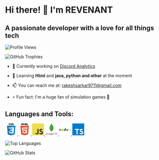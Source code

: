 # Hi there! 👋 I'm REVENANT

## A passionate developer with a love for all things tech

![Profile Views](https://komarev.com/ghpvc/?username=rakeshsarkar9711&label=Profile%20views&color=0e75b6&style=flat)

![GitHub Trophies](https://github-profile-trophy.vercel.app/?username=rakeshsarkar9711)

- 🔭 Currently working on [Discord Analytics](https://discordanalytics.xyz)

- 🌱 Learning **Html** and **java, python and other** at the moment

- 📫 You can reach me at: [rakeshsarkar9711@gmail.com](mailto:rakeshsarkar9711@gmail.com)

- ⚡ Fun fact: I'm a huge fan of simulation games 👀

## Languages and Tools:

<p align="left">
  <a href="https://www.w3schools.com/css/" target="_blank" rel="noreferrer">
    <img src="https://raw.githubusercontent.com/devicons/devicon/master/icons/css3/css3-original-wordmark.svg" alt="css3" width="40" height="40"/>
  </a>
  <a href="https://www.w3.org/html/" target="_blank" rel="noreferrer">
    <img src="https://raw.githubusercontent.com/devicons/devicon/master/icons/html5/html5-original-wordmark.svg" alt="html5" width="40" height="40"/>
  </a>
  <a href="https://developer.mozilla.org/en-US/docs/Web/JavaScript" target="_blank" rel="noreferrer">
    <img src="https://raw.githubusercontent.com/devicons/devicon/master/icons/javascript/javascript-original.svg" alt="javascript" width="40" height="40"/>
  </a>
  <a href="https://www.mongodb.com/" target="_blank" rel="noreferrer">
    <img src="https://raw.githubusercontent.com/devicons/devicon/master/icons/mongodb/mongodb-original-wordmark.svg" alt="mongodb" width="40" height="40"/>
  </a>
  <a href="https://nodejs.org" target="_blank" rel="noreferrer">
    <img src="https://raw.githubusercontent.com/devicons/devicon/master/icons/nodejs/nodejs-original-wordmark.svg" alt="nodejs" width="40" height="40"/>
  </a>
  <a href="https://www.typescriptlang.org/" target="_blank" rel="noreferrer">
    <img src="https://raw.githubusercontent.com/devicons/devicon/master/icons/typescript/typescript-original.svg" alt="typescript" width="40" height="40"/>
  </a>
</p>

![Top Languages](https://github-readme-stats.vercel.app/api/top-langs?username=rakeshsarkar9711&show_icons=true&theme=onedark&locale=en&layout=compact)

![GitHub Stats](https://github-readme-stats.vercel.app/api?username=rakeshsarkar9711&show_icons=true&theme=onedark&locale=en)
